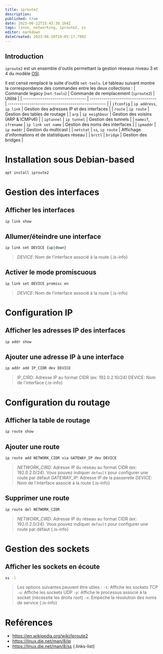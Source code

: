 ```yaml
---
title: iproute2
description: 
published: true
date: 2023-06-22T15:43:30.164Z
tags: linux, networking, iproute2, ss
editor: markdown
dateCreated: 2023-06-20T19:05:17.799Z
---
```


## Introduction
`iproute2` est un ensemble d'outils permettant la gestion réseaux niveau 3 et 4 du modèle [OSI](/network/osi).

Il est censé remplacé la suite d'outils `net-tools`. Le tableau suivant montre la correspondance des commandes entre les deux collections :
| Commande legacy (`net-tools`)       | Commande de remplacement (`iproute2`) | Utilité                                            |
| -------------------------------- | ---------------------------------- | -------------------------------------------------- |
| `ifconfig`                         | `ip address`, `ip link`                | Gestion des adresses IP et des interfaces          |
| `route`                            | `ip route`                           | Gestion des tables de routage                      |
| `arp`                              | `ip neighbour`                       | Gestion des voisins (ARP & ICMPv6)                 |
| `iptunnel`                         | `ip tunnel`                          | Gestion des tunnels                                |
| `nameif`, `ifrename`                 | `ip link set name`                   | Gestion des noms des interfaces                    |
| `ipmaddr`                          | `ip maddr`                           | Gestion du multicast                               |
| `netstat`                          | `ss`, `ip route`                       | Affichage d'informations et de statistiques réseau |
| `brctl`                            | `bridge`                             | Gestion des bridges                                |

# Installation sous Debian-based
```bash
apt install iproute2
```

# Gestion des interfaces
## Afficher les interfaces
```bash
ip link show
```

## Allumer/éteindre une interface
```bash
ip link set DEVICE {up|down}
```
> *DEVICE*: Nom de l'interface associé à la route
{.is-info}

## Activer le mode promiscuous
```bash
ip link set DEVICE promisc on
```
> *DEVICE*: Nom de l'interface associé à la route
{.is-info}

# Configuration IP
## Afficher les adresses IP des interfaces
```bash
ip addr show
```

## Ajouter une adresse IP à une interface
```bash
ip addr add IP_CIDR dev DEVICE
```
> IP_CIRD: Adresse IP au format CIDR (ex: 192.0.2.10/24)
> DEVICE: Nom de l'interface
{.is-info}

# Configuration du routage
## Afficher la table de routage
```bash
ip route show
```

## Ajouter une route
```bash
ip route add NETWORK_CIDR via GATEWAY_IP dev DEVICE
```
> *NETWORK_CIRD*: Adresse IP du réseau au format CIDR (ex: 192.0.2.0/24). Vous pouvez indiquer `default` pour configurer une route par défaut
> *GATEWAY_IP*: Adresse IP de la passerelle
> *DEVICE*: Nom de l'interface associé à la route
{.is-info}

## Supprimer une route
```bash
ip route del NETWORK_CIDR
```
> *NETWORK_CIRD*: Adresse IP du réseau au format CIDR (ex: 192.0.2.0/24). Vous pouvez indiquer `default` pour configurer une route par défaut
{.is-info}

# Gestion des sockets
## Afficher les sockets en écoute
```bash
ss -l
```
> Les options suivantes peuvent être utiles :
> `-t`: Affiche les sockets TCP
> `-u`: Affiche les sockets UDP
> `-p`: Affiche le processus associé à la socket (nécessite les droits root)
> `-n`: Empèche la résolution des noms de service 
{.is-info}

# Reférences
- https://en.wikipedia.org/wiki/Iproute2
- https://linux.die.net/man/8/ip
- https://linux.die.net/man/8/ss
{.links-list}